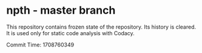 # npth - master branch

This repository contains frozen state of the repository.
Its history is cleared. It is used only for static code
analysis with Codacy.

Commit Time: 1708760349